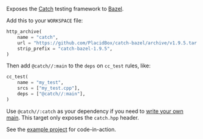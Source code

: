 Exposes the [Catch](https://github.com/philsquared/Catch) testing framework to
[Bazel](https://bazel.build/).

Add this to your `WORKSPACE` file:

```py
http_archive(
    name = "catch",
    url = "https://github.com/PlacidBox/catch-bazel/archive/v1.9.5.tar.gz",
    strip_prefix = "catch-bazel-1.9.5",
)
```

Then add `@catch//:main` to the `deps` on `cc_test` rules, like:

```py
cc_test(
    name = "my_test",
    srcs = ["my_test.cpp"],
    deps = ["@catch//:main"],
)
```

Use `@catch//:catch` as your dependency  if you need to [write your own main](https://github.com/philsquared/Catch/blob/master/docs/own-main.md#let-catch-take-full-control-of-args-and-config).
This target only exposes the `catch.hpp` header.

See the [example project](https://github.com/PlacidBox/catch-bazel-example) for code-in-action.
